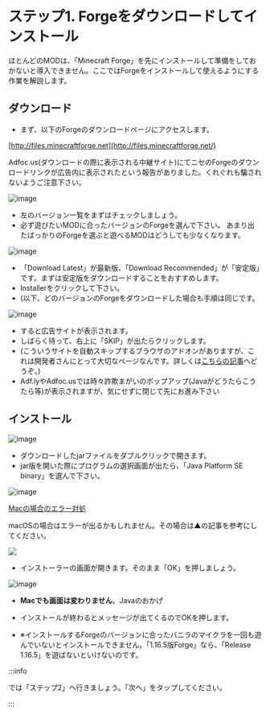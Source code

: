 # ステップ1. Forgeをダウンロードしてインストール

ほとんどのMODは、「Minecraft Forge」を先にインストールして準備をしておかないと導入できません。ここではForgeをインストールして使えるようにする作業を解説します。

## ダウンロード

-   まず、以下のForgeのダウンロードページにアクセスします。

[http://files.minecraftforge.net](http://files.minecraftforge.net/)

Adfoc.us(ダウンロードの際に表示される中継サイト)にてニセのForgeのダウンロードリンクが広告内に表示されたという報告がありました。くれぐれも騙されないようご注意下さい。 

![image](https://images.ctfassets.net/44sq8tmkumx2/3dSvoTuztWxdznb1BkSzRu/5ff47fd6baeaa19f727228c122dbd469/image.png)

-   左のバージョン一覧をまずはチェックしましょう。
-   必ず遊びたいMODに合ったバージョンのForgeを選んで下さい。 あまり出たばっかりのForgeを選ぶと遊べるMODはどうしても少なくなります。

![image](https://images.ctfassets.net/44sq8tmkumx2/2CB0BhUrCPXE5CCLzfAaC4/c2277ff1f1a13e29ccd42b3e9d2b0571/image.png)

-   「Download Latest」が最新版、「Download Recommended」が「安定版」です。まずは安定版をダウンロードすることをおすすめします。
-   Installerをクリックして下さい。  
-   (以下、どのバージョンのForgeをダウンロードした場合も手順は同じです。

![image](https://images.ctfassets.net/44sq8tmkumx2/1Q2bpBToXI4ZOIlPsSXSm0/ed6304becc09d7191800e8aa800f1452/image.png)

-   すると広告サイトが表示されます。
-   しばらく待って、右上に「SKIP」が出たらクリックします。
-   (こういうサイトを自動スキップするブラウザのアドオンがありますが、これは開発者さんにとって大切なページなんです。詳しくは[こちらの記事](https://www.napoan.com/stop-mod-reposts/#save-income)へどうぞ。)
-   Adf.lyやAdfoc.usでは時々詐欺まがいのポップアップ(Javaがどうたらこうたら等)が表示されますが、気にせずに閉じて先にお進み下さい

## インストール

![image](https://images.ctfassets.net/44sq8tmkumx2/7k6z0xEoBT9aVpbHxm7I27/fd8fc444d67471d18e4d57490199c831/image.png)

-   ダウンロードしたjarファイルをダブルクリックで開きます。
-   jar版を開いた際にプログラムの選択画面が出たら、「Java Platform SE binary」を選んで下さい。

![image](https://images.ctfassets.net/44sq8tmkumx2/2eojgRNcqMxBJzPk1UQhmt/6d8028c4d395331515b608f1b5d76979/image.png)

[Macの場合のエラー対処](https://napoan.com/mcje-forge-mac-jar/)

macOSの場合はエラーが出るかもしれません。その場合は▲の記事を参考にしてください。 

![](https://cdn-ak.f.st-hatena.com/images/fotolife/s/sasigume/20210208/20210208093810.png)

-   インストーラーの画面が開きます。そのまま「OK」を押しましょう。

![image](https://images.ctfassets.net/44sq8tmkumx2/AUU3Hrudv8s6130ZBhjXl/796426bc569cd6f1afe22a319ee18b34/image.png)

- **Macでも画面は変わりません**。Javaのおかげ
- インストールが終わるとメッセージが出てくるのでOKを押します。

-   ※インストールするForgeのバージョンに合ったバニラのマイクラを一回も遊んでいないとインストールできません。「1.16.5版Forge」なら、「Release 1.16.5」を遊ばないといけないのです。

:::info

では「ステップ2」へ行きましょう。「次へ」をタップしてください。

:::
